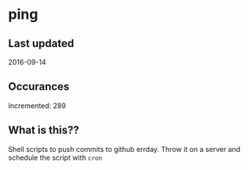 # ping

## Last updated
2016-09-14

## Occurances
Incremented: 289

## What is this?? 
Shell scripts to push commits to github errday. Throw it on a server and schedule the script with `cron`
